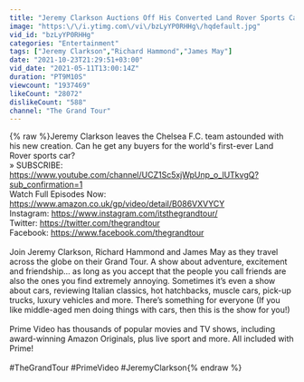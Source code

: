 ```yaml
---
title: "Jeremy Clarkson Auctions Off His Converted Land Rover Sports Car | The Grand Tour"
image: "https:\/\/i.ytimg.com\/vi\/bzLyYP0RHHg\/hqdefault.jpg"
vid_id: "bzLyYP0RHHg"
categories: "Entertainment"
tags: ["Jeremy Clarkson","Richard Hammond","James May"]
date: "2021-10-23T21:29:51+03:00"
vid_date: "2021-05-11T13:00:14Z"
duration: "PT9M10S"
viewcount: "1937469"
likeCount: "28072"
dislikeCount: "588"
channel: "The Grand Tour"
---
```

{% raw %}Jeremy Clarkson leaves the Chelsea F.C. team astounded with his new creation. Can he get any buyers for the world's first-ever Land Rover sports car? <br />» SUBSCRIBE: <a rel="nofollow" target="blank" href="https://www.youtube.com/channel/UCZ1Sc5xjWpUnp_o_lUTkvgQ?sub_confirmation=1">https://www.youtube.com/channel/UCZ1Sc5xjWpUnp_o_lUTkvgQ?sub_confirmation=1</a><br />Watch Full Episodes Now: <a rel="nofollow" target="blank" href="https://www.amazon.co.uk/gp/video/detail/B086VXVYCY">https://www.amazon.co.uk/gp/video/detail/B086VXVYCY</a><br />Instagram: <a rel="nofollow" target="blank" href="https://www.instagram.com/itsthegrandtour/">https://www.instagram.com/itsthegrandtour/</a><br />Twitter: <a rel="nofollow" target="blank" href="https://twitter.com/thegrandtour">https://twitter.com/thegrandtour</a><br />Facebook: <a rel="nofollow" target="blank" href="https://www.facebook.com/thegrandtour">https://www.facebook.com/thegrandtour</a><br /><br />Join Jeremy Clarkson, Richard Hammond and James May as they travel across the globe on their Grand Tour. A show about adventure, excitement and friendship… as long as you accept that the people you call friends are also the ones you find extremely annoying. Sometimes it’s even a show about cars, reviewing Italian classics, hot hatchbacks, muscle cars, pick-up trucks, luxury vehicles and more. There’s something for everyone (If you like middle-aged men doing things with cars, then this is the show for you!)  <br /><br />Prime Video has thousands of popular movies and TV shows, including award-winning Amazon Originals, plus live sport and more. All included with Prime!<br /><br />#TheGrandTour #PrimeVideo #JeremyClarkson{% endraw %}

